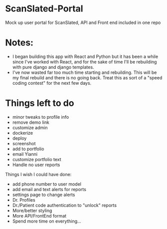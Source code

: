 # ScanSlated-Portal
Mock up user portal for ScanSlated, API and Front end included in one repo  

# Notes:  

- I began building this app with React and Python but it has been a while since I've worked with React, and for the sake of time I'll be rebuilding with pure django and django templates.  
- I've now wasted far too much time starting and rebuilding. This will be my final rebuild and there is no going back. Treat this as sort of a "speed coding contest" for the next few days.

# Things left to do  
- minor tweaks to profile info
- remove demo link
- customize admin
- dockerize
- deploy
- screenshot
- add to portfolio
- email Yianni
- customize portfolio text
- Handle no user reports

Things I wish I could have done:
- add phone number to user model
- add email and text alerts for reports
- settings page to change alerts
- Dr. Profiles
- Dr./Patient code authentication to "unlock" reports
- More/better styling
- More API/FrontEnd format
- Spend more time on everything...